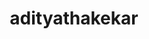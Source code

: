 ---
title: adityathakekar
github: https://github.com/adityathakekar
mode: dark
transition: 3s
archetype:
  - Little Bit of Everything
---
